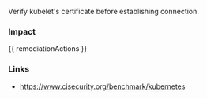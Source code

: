 
Verify kubelet's certificate before establishing connection.

### Impact
<!-- Add Impact here -->

<!-- DO NOT CHANGE -->
{{ remediationActions }}

### Links
- https://www.cisecurity.org/benchmark/kubernetes


